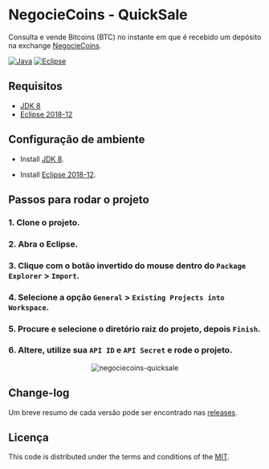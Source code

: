 # NegocieCoins - QuickSale

Consulta e vende Bitcoins (BTC) no instante em que é recebido um depósito na exchange [NegocieCoins](https://www.negociecoins.com.br/).

[![Java][java-badge]][java-url]
[![Eclipse][eclipse-badge]][eclipse-url]


## Requisitos

- [JDK 8](https://www.oracle.com/technetwork/pt/java/javase/downloads/jdk8-downloads-2133151.html)
- [Eclipse 2018-12](https://www.eclipse.org/downloads/)


## Configuração de ambiente

- Install [JDK 8](https://www.oracle.com/technetwork/pt/java/javase/downloads/jdk8-downloads-2133151.html).

- Install [Eclipse 2018-12](https://www.eclipse.org/downloads/).


## Passos para rodar o projeto

### 1. Clone o projeto.

### 2. Abra o Eclipse.

### 3. Clique com o botão invertido do mouse dentro do `Package Explorer` > `Import`.

### 4. Selecione a opção `General` > `Existing Projects into Workspace`.

### 5. Procure e selecione o diretório raiz do projeto, depois `Finish`.

### 6. Altere, utilize sua `API ID` e `API Secret` e rode o projeto.

<p align="center">
  <img src="https://firebasestorage.googleapis.com/v0/b/furtado-a45bf.appspot.com/o/GitHub%2Fnegociecoins-quicksale%2Fmain.jpg?alt=media&token=41508654-8171-483b-8647-32c4b77af872" alt="negociecoins-quicksale" title="negociecoins-quicksale">
</p>


## Change-log

Um breve resumo de cada versão pode ser encontrado nas [releases](https://github.com/Bruno-Furtado/negociecoins-quicksale/releases).


## Licença

This code is distributed under the terms and conditions of the [MIT](https://github.com/Bruno-Furtado/negociecoins-quicksale/blob/master/LICENSE).


[java-badge]: https://img.shields.io/badge/Java-8-red.svg?style=flat
[java-url]: https://www.oracle.com/technetwork/pt/java/javase/downloads/jdk8-downloads-2133151.html
[eclipse-badge]: https://img.shields.io/badge/Eclipse-2018_12-purple.svg?style=flat
[eclipse-url]: https://www.eclipse.org/downloads/
